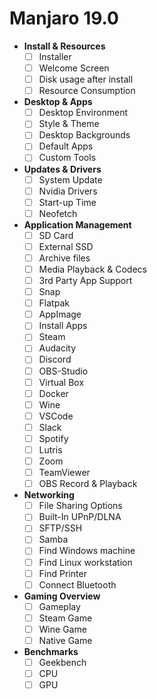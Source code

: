 # Manjaro 19.0

- **Install & Resources**
  - [ ]  Installer
  - [ ]  Welcome Screen
  - [ ]  Disk usage after install
  - [ ]  Resource Consumption
- **Desktop & Apps**
  - [ ]  Desktop Environment
  - [ ]  Style & Theme
  - [ ]  Desktop Backgrounds
  - [ ]  Default Apps
  - [ ]  Custom Tools
- **Updates & Drivers**
  - [ ]  System Update
  - [ ]  Nvidia Drivers
  - [ ]  Start-up Time
  - [ ]  Neofetch
- **Application Management**
  - [ ] SD Card
  - [ ] External SSD
  - [ ] Archive files
  - [ ]  Media Playback & Codecs
  - [ ]  3rd Party App Support
    - [ ]  Snap
    - [ ]  Flatpak
    - [ ]  AppImage
  - [ ]  Install Apps
    - [ ]  Steam
    - [ ]  Audacity
    - [ ]  Discord
    - [ ]  OBS-Studio
    - [ ]  Virtual Box
    - [ ]  Docker
    - [ ]  Wine
    - [ ]  VSCode
    - [ ]  Slack
    - [ ]  Spotify
    - [ ]  Lutris
    - [ ]  Zoom
    - [ ]  TeamViewer
  - [ ]  OBS Record & Playback
- **Networking**
  - [ ]  File Sharing Options
    - [ ]  Built-In UPnP/DLNA
    - [ ]  SFTP/SSH
    - [ ]  Samba
  - [ ]  Find Windows machine
  - [ ]  Find Linux workstation
  - [ ]  Find Printer
  - [ ]  Connect Bluetooth
- **Gaming Overview**
  - [ ]  Gameplay
    - [ ]  Steam Game
    - [ ]  Wine Game
    - [ ]  Native Game
- **Benchmarks**
  - [ ]  Geekbench
    - [ ]  CPU
    - [ ]  GPU
